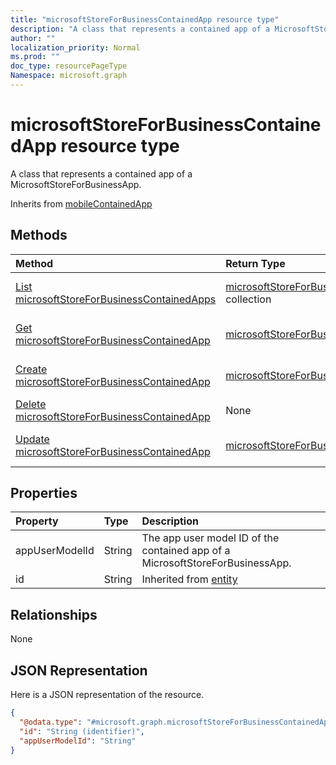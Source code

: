 ```yaml
---
title: "microsoftStoreForBusinessContainedApp resource type"
description: "A class that represents a contained app of a MicrosoftStoreForBusinessApp."
author: ""
localization_priority: Normal
ms.prod: ""
doc_type: resourcePageType
Namespace: microsoft.graph
---
```



# microsoftStoreForBusinessContainedApp resource type

A class that represents a contained app of a MicrosoftStoreForBusinessApp.


Inherits from [mobileContainedApp](../resources/mobileContainedApp.md)

## Methods
|Method|Return Type|Description|
|:---|:---|:---|
|[List microsoftStoreForBusinessContainedApps](../api/microsoftstoreforbusinesscontainedapp-list.md)|[microsoftStoreForBusinessContainedApp](../resources/microsoftStoreForBusinessContainedApp.md) collection|List properties and relationships of the [microsoftStoreForBusinessContainedApp](../resources/microsoftstoreforbusinesscontainedapp.md) objects.|
|[Get microsoftStoreForBusinessContainedApp](../api/microsoftstoreforbusinesscontainedapp-get.md)|[microsoftStoreForBusinessContainedApp](../resources/microsoftStoreForBusinessContainedApp.md)|Read properties and relationships of the [microsoftStoreForBusinessContainedApp](../resources/microsoftstoreforbusinesscontainedapp.md) object.|
|[Create microsoftStoreForBusinessContainedApp](../api/microsoftstoreforbusinesscontainedapp-create.md)|[microsoftStoreForBusinessContainedApp](../resources/microsoftStoreForBusinessContainedApp.md)|Create a new [microsoftStoreForBusinessContainedApp](../resources/microsoftstoreforbusinesscontainedapp.md) object.|
|[Delete microsoftStoreForBusinessContainedApp](../api/microsoftstoreforbusinesscontainedapp-delete.md)|None|Deletes a [microsoftStoreForBusinessContainedApp](../resources/microsoftstoreforbusinesscontainedapp.md).|
|[Update microsoftStoreForBusinessContainedApp](../api/microsoftstoreforbusinesscontainedapp-update.md)|[microsoftStoreForBusinessContainedApp](../resources/microsoftStoreForBusinessContainedApp.md)|Update the properties of a [microsoftStoreForBusinessContainedApp](../resources/microsoftstoreforbusinesscontainedapp.md) object.|

## Properties
|Property|Type|Description|
|:---|:---|:---|
|appUserModelId|String|The app user model ID of the contained app of a MicrosoftStoreForBusinessApp.|
|id|String| Inherited from [entity](../resources/entity.md)|

## Relationships
None

## JSON Representation
Here is a JSON representation of the resource.
<!-- {
  "blockType": "resource",
  "keyProperty": "id",
  "@odata.type": "microsoft.graph.microsoftStoreForBusinessContainedApp",
  "baseType": "microsoft.graph.mobileContainedApp",
  "openType": false
}
-->
``` json
{
  "@odata.type": "#microsoft.graph.microsoftStoreForBusinessContainedApp",
  "id": "String (identifier)",
  "appUserModelId": "String"
}
```

